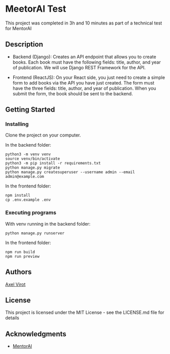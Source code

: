 # MeetorAI Test

This project was completed in 3h and 10 minutes as part of a technical test for MentorAI

## Description

- Backend (Django): Creates an API endpoint that allows you to create books. Each book must have the following fields: title, author, and year of publication. We will use Django REST Framework for the API.

- Frontend (ReactJS): On your React side, you just need to create a simple form to add books via the API you have just created. The form must have the three fields: title, author, and year of publication. When you submit the form, the book should be sent to the backend.

## Getting Started

### Installing

Clone the project on your computer.

In the backend folder:
```
python3 -m venv venv
source venv/bin/activate
python3 -m pip install -r requirements.txt
python manage.py migrate
python manage.py createsuperuser --username admin --email admin@example.com
```

In the frontend folder:
```
npm install
cp .env.example .env
```

### Executing programs

With venv running in the backend folder:
```
python manage.py runserver
```

In the frontend folder:
```
npm run build
npm run preview
```

## Authors

[Axel Virot](axel.virot@gmail.com)

## License

This project is licensed under the MIT License - see the LICENSE.md file for details

## Acknowledgments

- [MentorAI](https://www.linkedin.com/company/www.mentorai.fr/)
